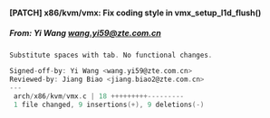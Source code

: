 #### [PATCH] x86/kvm/vmx: Fix coding style in vmx_setup_l1d_flush()
##### From: Yi Wang <wang.yi59@zte.com.cn>

```c
Substitute spaces with tab. No functional changes.

Signed-off-by: Yi Wang <wang.yi59@zte.com.cn>
Reviewed-by: Jiang Biao <jiang.biao2@zte.com.cn>
---
 arch/x86/kvm/vmx.c | 18 +++++++++---------
 1 file changed, 9 insertions(+), 9 deletions(-)

```
